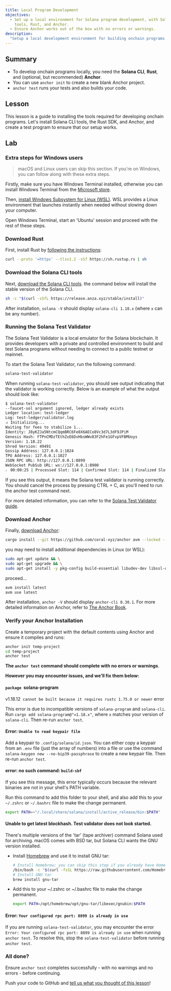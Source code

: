 ```yaml
---
title: Local Program Development
objectives:
  - Set up a local environment for Solana program development, with Solana CLI
    tools, Rust, and Anchor.
  - Ensure Anchor works out of the box with no errors or warnings.
description:
  "Setup a local development environment for building onchain programs."
---
```


## Summary

- To develop onchain programs locally, you need the **Solana CLI**, **Rust**,
  and (optional, but recommended) **Anchor**.
- You can use `anchor init` to create a new blank Anchor project.
- `anchor test` runs your tests and also builds your code.

## Lesson

This lesson is a guide to installing the tools required for developing onchain
programs. Let's install Solana CLI tools, the Rust SDK, and Anchor, and create a
test program to ensure that our setup works.

## Lab

### Extra steps for Windows users

> macOS and Linux users can skip this section. If you're on Windows, you can
> follow along with these extra steps.

Firstly, make sure you have Windows Terminal installed, otherwise you can
install Windows Terminal from the
[Microsoft store](https://apps.microsoft.com/detail/9N0DX20HK701).

Then,
[install Windows Subsystem for Linux (WSL)](https://learn.microsoft.com/en-us/windows/wsl/install).
WSL provides a Linux environment that launches instantly when needed without
slowing down your computer.

Open Windows Terminal, start an 'Ubuntu' session and proceed with the rest of
these steps.

### Download Rust

First, install Rust by
[following the instructions](https://www.rust-lang.org/tools/install):

```bash
curl --proto '=https' --tlsv1.2 -sSf https://sh.rustup.rs | sh
```

### Download the Solana CLI tools

Next,
[download the Solana CLI tools](https://docs.solana.com/cli/install-solana-cli-tools).
the command below will install the stable version of the Solana CLI.

```bash
sh -c "$(curl -sSfL https://release.anza.xyz/stable/install)"
```

After installation, `solana -V` should display `solana-cli 1.18.x` (where `x`
can be any number).

### Running the Solana Test Validator

The Solana Test Validator is a local emulator for the Solana blockchain. It
provides developers with a private and controlled environment to build and test
Solana programs without needing to connect to a public testnet or mainnet.

To start the Solana Test Validator, run the following command:

```bash
solana-test-validator
```

When running `solana-test-validator`, you should see output indicating that the
validator is working correctly. Below is an example of what the output should
look like:

```bash
$ solana-test-validator
--faucet-sol argument ignored, ledger already exists
Ledger location: test-ledger
Log: test-ledger/validator.log
⠴ Initializing...
Waiting for fees to stabilize 1...
Identity: J8yKZJa5NtcmCQqmBRC6Fe8X6AECo8Vc3d7L3dF9JPiM
Genesis Hash: FTPnCMDzTEthZxE6DvHbsWWv83F2hFe1GFvpVFBMUoys
Version: 1.18.22
Shred Version: 49491
Gossip Address: 127.0.0.1:1024
TPU Address: 127.0.0.1:1027
JSON RPC URL: http://127.0.0.1:8899
WebSocket PubSub URL: ws://127.0.0.1:8900
⠄ 00:00:25 | Processed Slot: 114 | Confirmed Slot: 114 | Finalized Slot: 82 | Full Snapshot Slot: - | Incremental Snapshot Slot: - | Transactions: 111 | ◎499.999445000
```

If you see this output, it means the Solana test validator is running correctly.
You should cancel the process by pressing CTRL + C, as you'll need to run the
anchor test command next.

For more detailed information, you can refer to the
[Solana Test Validator guide](https://solana.com/developers/guides/getstarted/solana-test-validator).

### Download Anchor

Finally, [download Anchor](https://www.anchor-lang.com/docs/installation):

```bash
cargo install --git https://github.com/coral-xyz/anchor avm --locked --force
```

you may need to install additional dependencies in Linux (or WSL):

```bash
sudo apt-get update && \
sudo apt-get upgrade && \
sudo apt-get install -y pkg-config build-essential libudev-dev libssl-dev
```

proceed...

```bash
avm install latest
avm use latest
```

After installation, `anchor -V` should display `anchor-cli 0.30.1`. For more
detailed information on Anchor, refer to
[The Anchor Book](https://book.anchor-lang.com).

### Verify your Anchor Installation

Create a temporary project with the default contents using Anchor and ensure it
compiles and runs:

```bash
anchor init temp-project
cd temp-project
anchor test
```

**The `anchor test` command should complete with no errors or warnings**.

**However you may encounter issues, and we'll fix them below:**

#### `package `solana-program

v1.18.12` cannot be built because it requires rustc 1.75.0 or newer` error

This error is due to incompatible versions of `solana-program` and `solana-cli`.
Run `cargo add solana-program@"=1.18.x"`, where `x` matches your version of
`solana-cli`. Then re-run `anchor test`.

#### Error: `Unable to read keypair file`

Add a keypair to `.config/solana/id.json`. You can either copy a keypair from an
`.env` file (just the array of numbers) into a file or use the command
`solana-keygen new --no-bip39-passphrase` to create a new keypair file. Then
re-run `anchor test`.

#### error: no such command: `build-sbf`

If you see this message, this error typically occurs because the relevant
binaries are not in your shell's PATH variable.

Run this command to add this folder to your shell, and also add this to your
`~/.zshrc` or `~/.bashrc` file to make the change permanent.

```bash
export PATH=~"/.local/share/solana/install/active_release/bin:$PATH"
```

#### Unable to get latest blockhash. Test validator does not look started.

There's multiple versions of the 'tar' (tape archiver) command Solana used for
archiving. macOS comes with BSD tar, but Solana CLI wants the GNU version
installed.

- Install [Homebrew](https://brew.sh/) and use it to install GNU tar:

  ```bash
  # Install Homebrew; you can skip this step if you already have Homebrew installed
  /bin/bash -c "$(curl -fsSL https://raw.githubusercontent.com/Homebrew/install/HEAD/install.sh)"
  # Install GNU tar
  brew install gnu-tar
  ```

- Add this to your ~/.zshrc or ~/.bashrc file to make the change permanent.

  ```bash
  export PATH=/opt/homebrew/opt/gnu-tar/libexec/gnubin:$PATH
  ```

#### Error: `Your configured rpc port: 8899 is already in use`

If you are running `solana-test-validator`, you may encounter the error
`Error: Your configured rpc port: 8899 is already in use` when running
`anchor test`. To resolve this, stop the `solana-test-validator` before running
`anchor test`.

### All done?

Ensure `anchor test` completes successfully - with no warnings and no errors -
before continuing.

<Callout type="success" title="Completed the lab?">

Push your code to GitHub and
[tell us what you thought of this lesson](https://form.typeform.com/to/IPH0UGz7#answers-lesson=aa0b56d6-02a9-4b36-95c0-a817e2c5b19d)!
</Callout>
